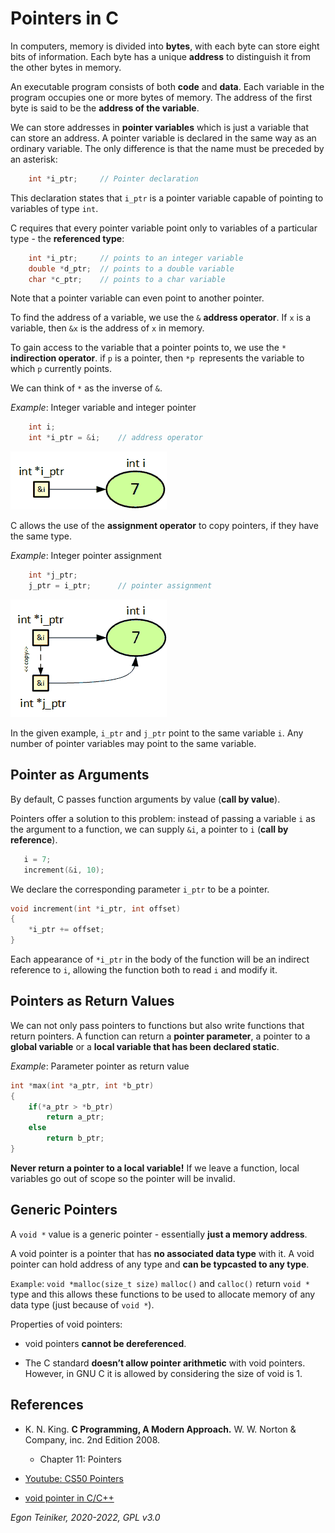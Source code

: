 # Pointers in C

In computers, memory is divided into **bytes**, with each byte can store eight bits of information.
Each byte has a unique **address** to distinguish it from the other bytes in memory.

An executable program consists of both **code** and **data**. Each variable in the program occupies one or
more bytes of memory. The address of the first byte is said to be the **address of the variable**.

We can store addresses in **pointer variables** which is just a variable that can store an address.
A pointer variable is declared in the same way as an ordinary variable. The only difference is that the name
must be preceded by an asterisk:
```C
    int *i_ptr;     // Pointer declaration
```
This declaration states that `i_ptr` is a pointer variable capable of pointing to variables of type `int`.

C requires that every pointer variable point only to variables of a particular type - the **referenced type**:
```C
    int *i_ptr;     // points to an integer variable
    double *d_ptr;  // points to a double variable 
    char *c_ptr;    // points to a char variable
```
Note that a pointer variable can even point to another pointer.

To find the address of a variable, we use the `&` **address operator**. 
If `x` is a variable, then `&x` is the address of `x` in memory.

To gain access to the variable that a pointer points to, we use the `*` **indirection operator**.
if `p` is a pointer, then `*p `represents the variable to which `p` currently points.

We can think  of `*` as the inverse of `&`.

_Example_: Integer variable and integer pointer 
```C
    int i; 
    int *i_ptr = &i;    // address operator
```
![Pointer](figures/Pointer1.png)

C allows the use of the **assignment operator** to copy pointers, if they have the same type.

_Example_: Integer pointer assignment 
```C
    int *j_ptr;
    j_ptr = i_ptr;      // pointer assignment
```
![Pointer Assignement](figures/Pointer2.png)

In the given example, `i_ptr` and `j_ptr` point to the same variable `i`. 
Any number of pointer variables may point to the same variable.
 
## Pointer as Arguments
By default, C passes function arguments by value (**call by value**).

Pointers offer a solution to this problem: instead of passing a variable `i` as the argument to a function, 
we can supply `&i`, a pointer to `i` (**call by reference**).
```C
   i = 7;
   increment(&i, 10);   
```
We declare the corresponding parameter `i_ptr` to be a pointer.
```C
void increment(int *i_ptr, int offset)
{
    *i_ptr += offset;   
}
```
Each appearance of `*i_ptr` in the body of the function will be an indirect reference to `i`, allowing the function 
both to read `i` and modify it.


## Pointers as Return Values

We can not only pass pointers to functions but also write functions that return pointers.
A function can return a **pointer parameter**, a pointer to a **global variable** or a **local variable that has been 
declared static**.

_Example_: Parameter pointer as return value
```C
int *max(int *a_ptr, int *b_ptr)
{
    if(*a_ptr > *b_ptr)
        return a_ptr;
    else
        return b_ptr;
}
```

**Never return a pointer to a local variable!**
If we leave a function, local variables go out of scope so the pointer will be invalid.


## Generic Pointers

A `void *` value is a generic pointer - essentially **just a memory address**.

A void pointer is a pointer that has **no associated data type** with it. 
A void pointer can hold address of any type and **can be typcasted to any type**.

`Example`: `void *malloc(size_t size)`
    `malloc()` and `calloc()` return `void *` type and this allows these functions to be 
    used to allocate memory of any data type (just because of `void *`).


Properties of void pointers:

*  void pointers **cannot be dereferenced**.

* The C standard **doesn’t allow pointer arithmetic** with void pointers. 
    However, in GNU C it is allowed by considering the size of void is 1.



## References
* K. N. King. **C Programming, A Modern Approach.** W. W. Norton & Company, inc. 2nd Edition 2008. 
    * Chapter 11: Pointers
    
* [Youtube: CS50 Pointers](https://youtu.be/XISnO2YhnsY)
 
* [void pointer in C/C++](https://www.geeksforgeeks.org/void-pointer-c-cpp/) 
 
*Egon Teiniker, 2020-2022, GPL v3.0* 
